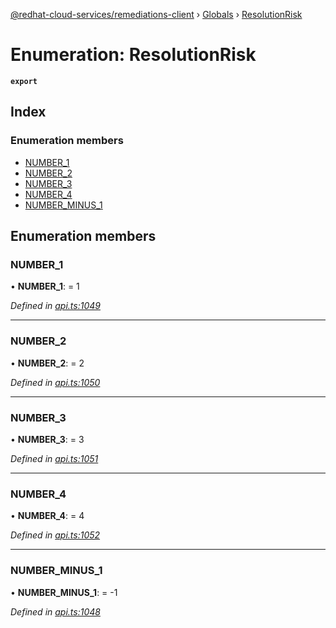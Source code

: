 [@redhat-cloud-services/remediations-client](../README.md) › [Globals](../globals.md) › [ResolutionRisk](resolutionrisk.md)

# Enumeration: ResolutionRisk

**`export`** 

## Index

### Enumeration members

* [NUMBER_1](resolutionrisk.md#number_1)
* [NUMBER_2](resolutionrisk.md#number_2)
* [NUMBER_3](resolutionrisk.md#number_3)
* [NUMBER_4](resolutionrisk.md#number_4)
* [NUMBER_MINUS_1](resolutionrisk.md#number_minus_1)

## Enumeration members

###  NUMBER_1

• **NUMBER_1**: = 1

*Defined in [api.ts:1049](https://github.com/RedHatInsights/javascript-clients/blob/master/packages/remediations/api.ts#L1049)*

___

###  NUMBER_2

• **NUMBER_2**: = 2

*Defined in [api.ts:1050](https://github.com/RedHatInsights/javascript-clients/blob/master/packages/remediations/api.ts#L1050)*

___

###  NUMBER_3

• **NUMBER_3**: = 3

*Defined in [api.ts:1051](https://github.com/RedHatInsights/javascript-clients/blob/master/packages/remediations/api.ts#L1051)*

___

###  NUMBER_4

• **NUMBER_4**: = 4

*Defined in [api.ts:1052](https://github.com/RedHatInsights/javascript-clients/blob/master/packages/remediations/api.ts#L1052)*

___

###  NUMBER_MINUS_1

• **NUMBER_MINUS_1**: = -1

*Defined in [api.ts:1048](https://github.com/RedHatInsights/javascript-clients/blob/master/packages/remediations/api.ts#L1048)*
